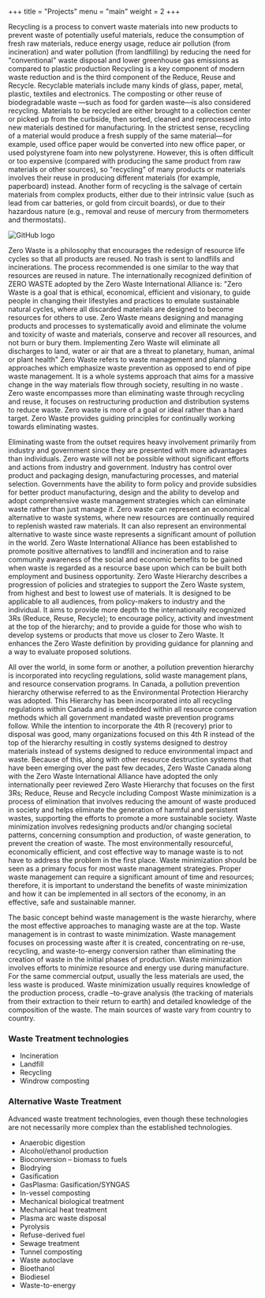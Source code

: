 +++
title = "Projects"
menu = "main"
weight = 2
+++

Recycling is a process to convert  waste materials into new products to prevent waste of potentially useful materials, reduce the consumption of fresh raw materials, reduce energy usage, reduce air pollution (from incineration) and water pollution (from landfilling) by reducing the need for "conventional" waste disposal and lower greenhouse gas emissions as compared to plastic production
Recycling is a key component of modern waste reduction and is the third component of the Reduce, Reuse and Recycle.
Recyclable materials include many kinds of glass, paper, metal, plastic, textiles and electronics. The composting or other reuse of biodegradable waste —such as food for garden waste—is also considered  recycling.
Materials to be recycled are either brought to a collection center or picked up from the curbside, then sorted, cleaned and reprocessed into new materials destined for manufacturing.
In the strictest sense, recycling of a material would produce a fresh supply of the same material—for example, used office paper would be converted into new office paper, or used polystyrene foam into new polystyrene. However, this is often difficult or too expensive (compared with producing the same product from raw materials or other sources), so "recycling" of many products or materials involves their reuse in producing different materials (for example, paperboard) instead. Another form of recycling is the salvage of certain materials from complex products, either due to their intrinsic value (such as lead from car batteries, or gold from circuit boards), or due to their hazardous nature (e.g., removal and reuse of mercury from thermometers and thermostats).

![GitHub logo](/images/lixourbano2.jpg)

Zero Waste is a philosophy that encourages the redesign of resource life cycles so that all products are reused. No trash is sent to landfills and incinerations. The process recommended is one similar to the way that resources are reused in nature. The internationally recognized definition of ZERO WASTE adopted by the Zero Waste International Alliance is:
"Zero Waste is a goal that is ethical, economical, efficient and visionary, to guide people in changing their lifestyles and practices to emulate sustainable natural cycles, where all discarded materials are designed to become resources for others to use.
Zero Waste means designing and managing products and processes to systematically avoid and eliminate the volume and toxicity of waste and materials, conserve and recover all resources, and not burn or bury them.
Implementing Zero Waste will eliminate all discharges to land, water or air that are a threat to planetary, human, animal or plant health"
Zero Waste refers to waste management and planning approaches which emphasize waste prevention as opposed to end of pipe waste management. It is a whole systems approach that aims for a massive change in the way materials flow through society, resulting in no waste .  Zero waste encompasses more than eliminating waste through recycling and reuse, it focuses on restructuring production and distribution systems to reduce waste. Zero waste is more of a goal or ideal rather than a hard target.
Zero Waste provides guiding principles for continually working towards eliminating wastes.

Eliminating waste from the outset requires heavy involvement primarily from industry and government since they are presented with more advantages than individuals. Zero waste will not be possible without significant efforts and actions from industry and government. Industry has control over product and packaging design, manufacturing processes, and material selection. Governments have the ability to form policy and provide subsidies for better product manufacturing, design and the ability to develop and adopt comprehensive waste management strategies which can eliminate waste rather than just manage it.
Zero waste can represent an economical alternative to waste systems, where new resources are continually required to replenish wasted raw materials. It can also represent an environmental alternative to waste since waste represents a significant amount of pollution in the world.
Zero Waste International Alliance has been established to promote positive alternatives to landfill and incineration and to raise community awareness of the social and economic benefits to be gained when waste is regarded as a resource base upon which can be built both employment and business opportunity.
Zero Waste Hierarchy describes a progression of policies and strategies to support the Zero Waste system, from highest and best to lowest use of materials. It is designed to be applicable to all audiences, from policy-makers to industry and the individual. It aims to provide more depth to the internationally recognized 3Rs (Reduce, Reuse, Recycle); to encourage policy, activity and investment at the top of the hierarchy; and to provide a guide for those who wish to develop systems or products that move us closer to Zero Waste. It enhances the Zero Waste definition by providing guidance for planning and a way to evaluate proposed solutions.


All over the world, in some form or another, a pollution prevention hierarchy is incorporated into recycling regulations, solid waste management plans, and resource conservation programs. In Canada, a pollution prevention hierarchy otherwise referred to as the Environmental Protection Hierarchy was adopted. This Hierarchy has been incorporated into all recycling regulations within Canada and is embedded within all resource conservation methods which all government mandated waste prevention programs follow. While the intention to incorporate the 4th R (recovery) prior to disposal was good, many organizations focused on this 4th R instead of the top of the hierarchy resulting in costly systems designed to destroy materials instead of systems designed to reduce environmental impact and waste. Because of this, along with other resource destruction systems that have been emerging over the past few decades, Zero Waste Canada along with the Zero Waste International Alliance have adopted the only internationally peer reviewed Zero Waste Hierarchy that focuses on the first 3Rs; Reduce, Reuse and Recycle including Compost
Waste minimization is a process of elimination that involves reducing the amount of waste produced in society and helps eliminate the generation of harmful and persistent wastes, supporting the efforts to promote a more sustainable society. Waste minimization involves redesigning products and/or changing societal patterns, concerning  consumption and production, of waste generation, to prevent the creation of waste.
The most environmentally resourceful, economically efficient, and cost effective way to manage waste is to not have to address the problem in the first place. Waste minimization should be seen as a primary focus for most waste management strategies. Proper waste management can require a significant amount of time and resources; therefore, it is important to understand the benefits of waste minimization and how it can be implemented in all sectors of the economy, in an effective, safe and sustainable manner.

The basic concept behind waste management is the waste hierarchy, where the most effective approaches to managing waste are at the top. Waste management is in contrast to waste minimization. Waste management focuses on processing waste after it is created, concentrating on re-use, recycling, and waste-to-energy conversion rather than eliminating the creation of waste in the initial phases of production. Waste minimization involves efforts to minimize  resource and  energy use during manufacture. For the same commercial output, usually the less materials are used, the less waste is produced. Waste minimization usually requires knowledge of the production process, cradle –to-grave analysis (the tracking of materials from their extraction to their return to earth) and detailed knowledge of the composition of the waste.
The main sources of waste vary from country to country.

### Waste Treatment technologies

* Incineration
* Landfill
* Recycling
* Windrow composting


### Alternative Waste Treatment

Advanced waste treatment technologies, even though these technologies are not necessarily more complex than the established technologies.

* Anaerobic digestion
* Alcohol/ethanol production
* Bioconversion – biomass to fuels
* Biodrying
* Gasification
* GasPlasma: Gasification/SYNGAS
* In-vessel composting
* Mechanical biological treatment
* Mechanical heat treatment
* Plasma arc waste disposal
* Pyrolysis
* Refuse-derived fuel
* Sewage treatment
* Tunnel composting
* Waste autoclave
* Bioethanol
* Biodiesel
* Waste-to-energy

